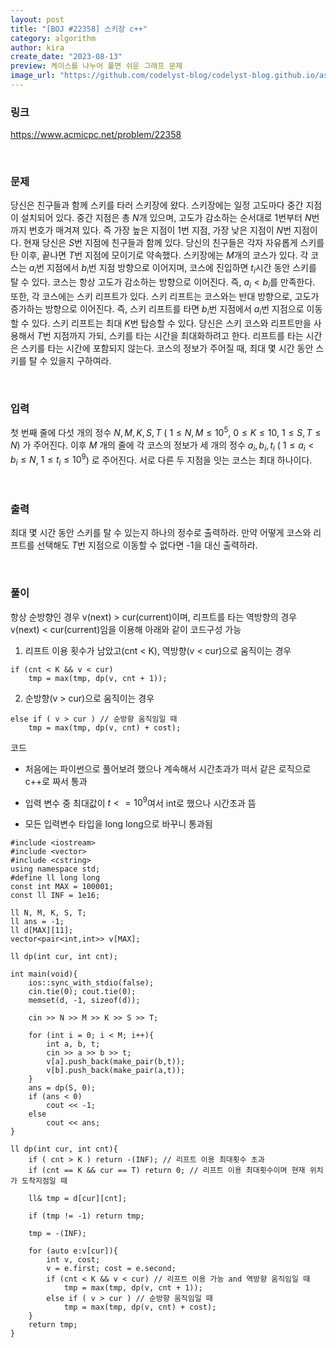 ```yaml
---
layout: post
title: "[BOJ #22358] 스키장 c++"
category: algorithm
author: kira
create_date: "2023-08-13"
preview: 케이스를 나누어 풀면 쉬운 그래프 문제
image_url: "https://github.com/codelyst-blog/codelyst-blog.github.io/assets/54790133/0eebd4f8-91e6-4a41-b2d6-b4ac005c41f9"
---
```


### 링크

<a href= "https://www.acmicpc.net/problem/22358">https://www.acmicpc.net/problem/22358</a>

<br>

### 문제

당신은 친구들과 함께 스키를 타러 스키장에 왔다. 스키장에는 일정 고도마다 중간 지점이 설치되어 있다. 중간 지점은 총 $N$개 있으며, 고도가 감소하는 순서대로 1번부터 $N$번까지 번호가 매겨져 있다. 즉 가장 높은 지점이 1번 지점, 가장 낮은 지점이 $N$번 지점이다. 현재 당신은 $S$번 지점에 친구들과 함께 있다. 당신의 친구들은 각자 자유롭게 스키를 탄 이후, 끝나면 $T$번 지점에 모이기로 약속했다. 스키장에는 $M$개의 코스가 있다. 각 코스는 $a_i$번 지점에서 $b_i$번 지점 방향으로 이어지며, 코스에 진입하면 $t_i$시간 동안 스키를 탈 수 있다. 코스는 항상 고도가 감소하는 방향으로 이어진다. 즉, $a_i < b_i$를 만족한다. 또한, 각 코스에는 스키 리프트가 있다. 스키 리프트는 코스와는 반대 방향으로, 고도가 증가하는 방향으로 이어진다. 즉, 스키 리프트를 타면 $b_i$번 지점에서 $a_i$번 지점으로 이동할 수 있다. 스키 리프트는 최대 $K$번 탑승할 수 있다. 당신은 스키 코스와 리프트만을 사용해서 $T$번 지점까지 가되, 스키를 타는 시간을 최대화하려고 한다. 리프트를 타는 시간은 스키를 타는 시간에 포함되지 않는다. 코스의 정보가 주어질 때, 최대 몇 시간 동안 스키를 탈 수 있을지 구하여라.

<br>

### 입력

첫 번째 줄에 다섯 개의 정수 $N, M, K, S, T$ ( $1 \le N, M \le 10^5$, $0 \le K \le 10$, $1 \le S, T \le N$) 가 주어진다. 이후 $M$ 개의 줄에 각 코스의 정보가 세 개의 정수 $a_i, b_i, t_i$ ( $1 \le a_i < b_i \le N$, $1 \le t_i \le 10^9$) 로 주어진다. 서로 다른 두 지점을 잇는 코스는 최대 하나이다.

<br>

### 출력

최대 몇 시간 동안 스키를 탈 수 있는지 하나의 정수로 출력하라. 만약 어떻게 코스와 리프트를 선택해도 $T$번 지점으로 이동할 수 없다면 -1을 대신 출력하라.

<br>

### 풀이

항상 순방향인 경우 v(next) > cur(current)이며, 리프트를 타는 역방향의 경우  v(next) < cur(current)임을 이용해 아래와 같이 코드구성 가능



1. 리프트 이용 횟수가 남았고(cnt < K), 역방향(v < cur)으로 움직이는 경우
```
if (cnt < K && v < cur) 
	tmp = max(tmp, dp(v, cnt + 1));
```

2. 순방향(v > cur)으로 움직이는 경우
```
else if ( v > cur ) // 순방향 움직임일 때
	tmp = max(tmp, dp(v, cnt) + cost);
```

코드
- 처음에는 파이썬으로 풀어보려 했으나 계속해서 시간초과가 떠서 같은 로직으로 c++로 짜서 통과

- 입력 변수 중 최대값이 $t <= 10^9$여서 int로 했으나 시간초과 뜸

- 모든 입력변수 타입을 long long으로 바꾸니 통과됨

```
#include <iostream>
#include <vector>
#include <cstring>
using namespace std;
#define ll long long
const int MAX = 100001;
const ll INF = 1e16;

ll N, M, K, S, T;
ll ans = -1;
ll d[MAX][11];
vector<pair<int,int>> v[MAX];

ll dp(int cur, int cnt);

int main(void){
    ios::sync_with_stdio(false);
    cin.tie(0); cout.tie(0);
    memset(d, -1, sizeof(d));
    
    cin >> N >> M >> K >> S >> T;
    
    for (int i = 0; i < M; i++){
        int a, b, t;
        cin >> a >> b >> t;
        v[a].push_back(make_pair(b,t));
        v[b].push_back(make_pair(a,t));
    }
    ans = dp(S, 0);
    if (ans < 0)
        cout << -1;
    else
        cout << ans;
}

ll dp(int cur, int cnt){
    if ( cnt > K ) return -(INF); // 리프트 이용 최대횟수 초과
    if (cnt == K && cur == T) return 0; // 리프트 이용 최대횟수이며 현재 위치가 도착지점일 때
    
    ll& tmp = d[cur][cnt];
    
    if (tmp != -1) return tmp;
    
    tmp = -(INF);
    
    for (auto e:v[cur]){
        int v, cost;
        v = e.first; cost = e.second;
        if (cnt < K && v < cur) // 리프트 이용 가능 and 역방향 움직임일 때
            tmp = max(tmp, dp(v, cnt + 1));
        else if ( v > cur ) // 순방향 움직임일 때
            tmp = max(tmp, dp(v, cnt) + cost);
    }
    return tmp;
}
```
